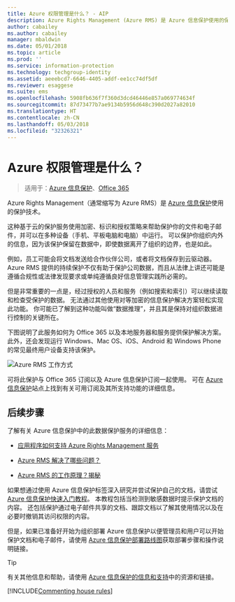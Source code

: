 ```yaml
---
title: Azure 权限管理是什么？ - AIP
description: Azure Rights Management (Azure RMS) 是 Azure 信息保护使用的保护技术。
author: cabailey
ms.author: cabailey
manager: mbaldwin
ms.date: 05/01/2018
ms.topic: article
ms.prod: ''
ms.service: information-protection
ms.technology: techgroup-identity
ms.assetid: aeeebcd7-6646-4405-addf-ee1cc74df5df
ms.reviewer: esaggese
ms.suite: ems
ms.openlocfilehash: 5908fb636f7f360d3dcd46446e857a069774634f
ms.sourcegitcommit: 87d73477b7ae9134b5956d648c390d2027a82010
ms.translationtype: HT
ms.contentlocale: zh-CN
ms.lasthandoff: 05/03/2018
ms.locfileid: "32326321"
---
```

# <a name="what-is-azure-rights-management"></a>Azure 权限管理是什么？

>适用于：[Azure 信息保护](https://azure.microsoft.com/pricing/details/information-protection)、[Office 365](http://download.microsoft.com/download/E/C/F/ECF42E71-4EC0-48FF-AA00-577AC14D5B5C/Azure_Information_Protection_licensing_datasheet_EN-US.pdf)


Azure Rights Management（通常缩写为 Azure RMS）是 [Azure 信息保护](what-is-information-protection.md)使用的保护技术。

这种基于云的保护服务使用加密、标识和授权策略来帮助保护你的文件和电子邮件，并可以在多种设备（手机、平板电脑和电脑）中运行。 可以保护你组织内外的信息，因为该保护保留在数据中，即使数据离开了组织的边界，也是如此。

例如，员工可能会将文档发送给合作伙伴公司，或者将文档保存到云驱动器。 Azure RMS 提供的持续保护不仅有助于保护公司数据，而且从法律上讲还可能是遵循合规性或法律发现要求或单纯遵循良好信息管理实践所必需的。

但是非常重要的一点是，经过授权的人员和服务（例如搜索和索引）可以继续读取和检查受保护的数据。 无法通过其他使用对等加密的信息保护解决方案轻松实现此功能。 你可能已了解到这种功能叫做“数据推理”，并且其是保持对组织数据进行控制的关键所在。

下图说明了此服务如何为 Office 365 以及本地服务器和服务提供保护解决方案。 此外，还会发现运行 Windows、Mac OS、iOS、Android 和 Windows Phone 的常见最终用户设备支持该保护。


![Azure RMS 工作方式](../media/AzRMS_elements.png)

可将此保护与 Office 365 订阅以及 Azure 信息保护订阅一起使用。 可在 [Azure 信息保护](https://azure.microsoft.com/pricing/details/information-protection/)站点上找到有关可用订阅及其所支持功能的详细信息。

## <a name="next-steps"></a>后续步骤

了解有关 Azure 信息保护中的此数据保护服务的详细信息：

- [应用程序如何支持 Azure Rights Management 服务](applications-support.md)

- [Azure RMS 解决了哪些问题？](azure-rms-problems-it-solves.md)

- [Azure RMS 的工作原理？揭秘](how-does-it-work.md)

如果想通过使用 Azure 信息保护标签深入研究并尝试保护自己的文档，请尝试 [Azure 信息保护快速入门教程](../get-started/infoprotect-quick-start-tutorial.md)。 本教程包括当检测到敏感数据时提示保护文档的内容。 还包括保护通过电子邮件共享的文档、跟踪文档以了解其使用情况以及在必要时撤销其访问权限的内容。

但是，如果已准备好开始为组织部署 Azure 信息保护以便管理员和用户可以开始保护文档和电子邮件，请使用 [Azure 信息保护部署路线图](../plan-design/deployment-roadmap.md)获取部署步骤和操作说明链接。

> [!TIP]
> 有关其他信息和帮助，请使用 [Azure 信息保护的信息和支持](../get-started/information-support.md)中的资源和链接。

[!INCLUDE[Commenting house rules](../includes/houserules.md)]